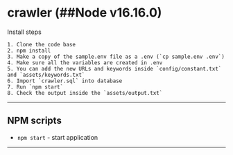 # crawler (##Node v16.16.0)

Install steps
    
    1. Clone the code base
    2. npm install
    3. Make a copy of the sample.env file as a .env (`cp sample.env .env`)
    4. Make sure all the variables are created in .env
    5. You can add the new URLs and keywords inside `config/constant.txt` and `assets/keywords.txt`
    6. Import `crawler.sql` into database
    7. Run `npm start` 
    8. Check the output inside the `assets/output.txt`

----------  

## NPM scripts

- `npm start` - start application

----------
